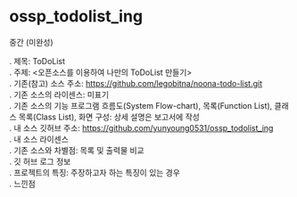 # ossp_todolist_ing
중간 (미완성)


. 제목: ToDoList  
. 주제: <오픈소스를 이용하여 나만의 ToDoList 만들기>  
. 기존(참고) 소스 주소: https://github.com/legobitna/noona-todo-list.git  
. 기존 소스의 라이센스: 미표기  
. 기존 소스의 기능 프로그램 흐름도(System Flow-chart), 목록(Function List), 클래스 목록(Class List), 화면 구성: 상세 설명은 보고서에 작성  
. 내 소스 깃허브 주소: https://github.com/yunyoung0531/ossp_todolist_ing  
. 내  소스 라이센스  
. 기존 소스와 차별점: 목록 및 출력물 비교  
. 깃 허브 로그 정보  
. 프로젝트의 특징: 주장하고자 하는 특징이 있는 경우  
. 느낀점  
